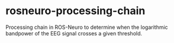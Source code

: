 # rosneuro-processing-chain
Processing chain in ROS-Neuro to determine when the logarithmic bandpower of the EEG signal crosses a given threshold.
